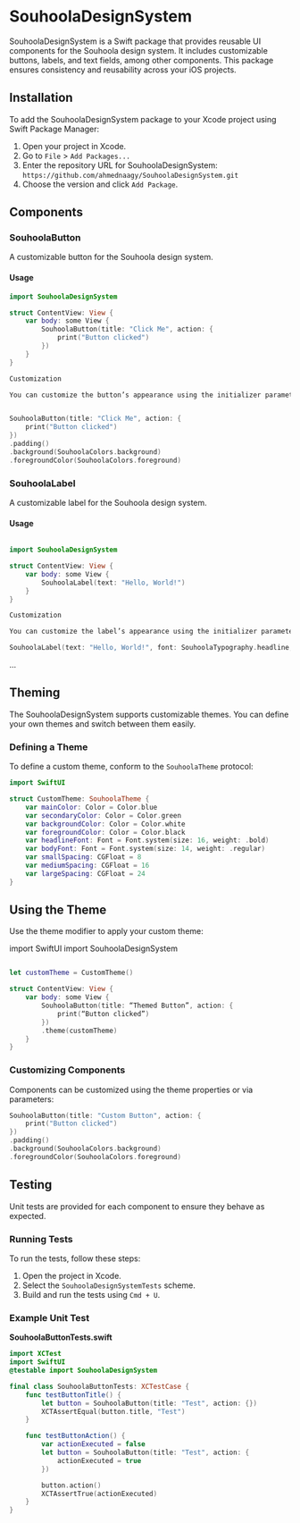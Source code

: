 # SouhoolaDesignSystem

SouhoolaDesignSystem is a Swift package that provides reusable UI components for the Souhoola design system. It includes customizable buttons, labels, and text fields, among other components. This package ensures consistency and reusability across your iOS projects.

## Installation

To add the SouhoolaDesignSystem package to your Xcode project using Swift Package Manager:

1. Open your project in Xcode.
2. Go to `File` > `Add Packages...`
3. Enter the repository URL for SouhoolaDesignSystem: `https://github.com/ahmednaagy/SouhoolaDesignSystem.git`
4. Choose the version and click `Add Package`.

## Components

### SouhoolaButton

A customizable button for the Souhoola design system.

#### Usage

```swift
import SouhoolaDesignSystem

struct ContentView: View {
    var body: some View {
        SouhoolaButton(title: "Click Me", action: {
            print("Button clicked")
        })
    }
}

Customization

You can customize the button’s appearance using the initializer parameters:


SouhoolaButton(title: "Click Me", action: {
    print("Button clicked")
})
.padding()
.background(SouhoolaColors.background)
.foregroundColor(SouhoolaColors.foreground)

```

### SouhoolaLabel

A customizable label for the Souhoola design system.

#### Usage

```swift

import SouhoolaDesignSystem

struct ContentView: View {
    var body: some View {
        SouhoolaLabel(text: "Hello, World!")
    }
}

Customization

You can customize the label’s appearance using the initializer parameters:

SouhoolaLabel(text: "Hello, World!", font: SouhoolaTypography.headline, textColor: SouhoolaColors.primary)

```



...

## Theming

The SouhoolaDesignSystem supports customizable themes. You can define your own themes and switch between them easily.

### Defining a Theme

To define a custom theme, conform to the `SouhoolaTheme` protocol:

```swift
import SwiftUI

struct CustomTheme: SouhoolaTheme {
    var mainColor: Color = Color.blue
    var secondaryColor: Color = Color.green
    var backgroundColor: Color = Color.white
    var foregroundColor: Color = Color.black
    var headlineFont: Font = Font.system(size: 16, weight: .bold)
    var bodyFont: Font = Font.system(size: 14, weight: .regular)
    var smallSpacing: CGFloat = 8
    var mediumSpacing: CGFloat = 16
    var largeSpacing: CGFloat = 24
}
```

## Using the Theme

Use the theme modifier to apply your custom theme:

import SwiftUI
import SouhoolaDesignSystem

```swift

let customTheme = CustomTheme()

struct ContentView: View {
    var body: some View {
        SouhoolaButton(title: “Themed Button”, action: {
            print(“Button clicked”)
        })
        .theme(customTheme)
    }
}
```

### Customizing Components

Components can be customized using the theme properties or via parameters:

```swift
SouhoolaButton(title: "Custom Button", action: {
    print("Button clicked")
})
.padding()
.background(SouhoolaColors.background)
.foregroundColor(SouhoolaColors.foreground)

```



## Testing

Unit tests are provided for each component to ensure they behave as expected.

### Running Tests

To run the tests, follow these steps:

1. Open the project in Xcode.
2. Select the `SouhoolaDesignSystemTests` scheme.
3. Build and run the tests using `Cmd + U`.

### Example Unit Test

**SouhoolaButtonTests.swift**

```swift
import XCTest
import SwiftUI
@testable import SouhoolaDesignSystem

final class SouhoolaButtonTests: XCTestCase {
    func testButtonTitle() {
        let button = SouhoolaButton(title: "Test", action: {})
        XCTAssertEqual(button.title, "Test")
    }

    func testButtonAction() {
        var actionExecuted = false
        let button = SouhoolaButton(title: "Test", action: {
            actionExecuted = true
        })

        button.action()
        XCTAssertTrue(actionExecuted)
    }
}

```
